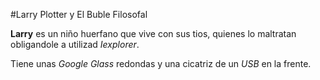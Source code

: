#Larry Plotter y El Buble Filosofal

**Larry** es un niño huerfano que vive con sus tios, quienes lo maltratan obligandole
a utilizad *Iexplorer*.

Tiene unas *Google Glass* redondas y una cicatriz de un *USB* en la frente.
